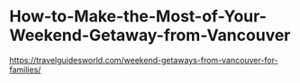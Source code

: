 # How-to-Make-the-Most-of-Your-Weekend-Getaway-from-Vancouver
https://travelguidesworld.com/weekend-getaways-from-vancouver-for-families/
